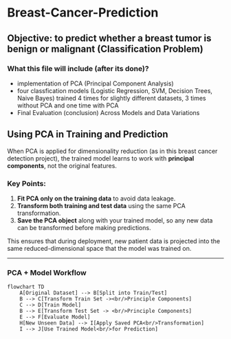 # Breast-Cancer-Prediction
## Objective: to predict whether a breast tumor is benign or malignant (Classification Problem)

### What this file will include (after its done)?
- implementation of PCA (Principal Component Analysis)
- four classfication models (Logistic Regression, SVM, Decision Trees, Naive Bayes) trained 4 times for slightly different datasets, 3 times without PCA and one time with PCA
- Final Evaluation (conclusion) Across Models and Data Variations

## Using PCA in Training and Prediction

When PCA is applied for dimensionality reduction (as in this breast cancer detection project), the trained model learns to work with **principal components**, not the original features.

### Key Points:
1. **Fit PCA only on the training data** to avoid data leakage.
2. **Transform both training and test data** using the same PCA transformation.
3. **Save the PCA object** along with your trained model, so any new data can be transformed before making predictions.

This ensures that during deployment, new patient data is projected into the same reduced-dimensional space that the model was trained on.

---

### PCA + Model Workflow

```mermaid
flowchart TD
    A[Original Dataset] --> B[Split into Train/Test]
    B --> C[Transform Train Set -><br/>Principle Components]
    C --> D[Train Model]
    B --> E[Transform Test Set -> <br/>Principle Components] 
    E --> F[Evaluate Model]
    H[New Unseen Data] --> I[Apply Saved PCA<br/>Transformation]
    I --> J[Use Trained Model<br/>for Prediction]

